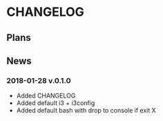 # CHANGELOG
## Plans
## News
### 2018-01-28 v.0.1.0
- Added CHANGELOG
- Added default i3 + i3config
- Added default bash with drop to console if exit X
